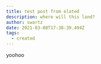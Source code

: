 ```yaml
---
title: test post from elated
description: where will this land?
author: swartz
date: 2021-03-08T17:38:39.494Z
tags:
  - created
---
```

yoohoo